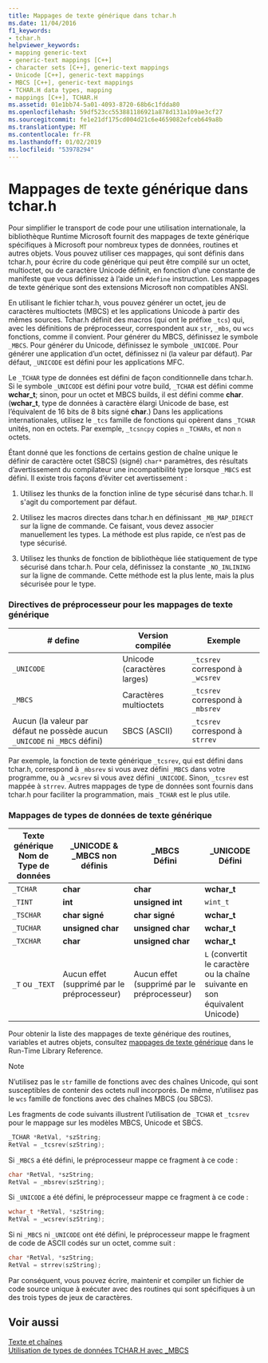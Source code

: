 ```yaml
---
title: Mappages de texte générique dans tchar.h
ms.date: 11/04/2016
f1_keywords:
- tchar.h
helpviewer_keywords:
- mapping generic-text
- generic-text mappings [C++]
- character sets [C++], generic-text mappings
- Unicode [C++], generic-text mappings
- MBCS [C++], generic-text mappings
- TCHAR.H data types, mapping
- mappings [C++], TCHAR.H
ms.assetid: 01e1bb74-5a01-4093-8720-68b6c1fdda80
ms.openlocfilehash: 59df523cc553881186921a878d131a109ae3cf27
ms.sourcegitcommit: fe1e21df175cd004d21c6e4659082efceb649a8b
ms.translationtype: MT
ms.contentlocale: fr-FR
ms.lasthandoff: 01/02/2019
ms.locfileid: "53978294"
---
```

# <a name="generic-text-mappings-in-tcharh"></a>Mappages de texte générique dans tchar.h

Pour simplifier le transport de code pour une utilisation internationale, la bibliothèque Runtime Microsoft fournit des mappages de texte générique spécifiques à Microsoft pour nombreux types de données, routines et autres objets. Vous pouvez utiliser ces mappages, qui sont définis dans tchar.h, pour écrire du code générique qui peut être compilé sur un octet, multioctet, ou de caractère Unicode définit, en fonction d’une constante de manifeste que vous définissez à l’aide un `#define` instruction. Les mappages de texte générique sont des extensions Microsoft non compatibles ANSI.

En utilisant le fichier tchar.h, vous pouvez générer un octet, jeu de caractères multioctets (MBCS) et les applications Unicode à partir des mêmes sources. Tchar.h définit des macros (qui ont le préfixe `_tcs`) qui, avec les définitions de préprocesseur, correspondent aux `str`, `_mbs`, ou `wcs` fonctions, comme il convient. Pour générer du MBCS, définissez le symbole `_MBCS`. Pour générer du Unicode, définissez le symbole `_UNICODE`. Pour générer une application d’un octet, définissez ni (la valeur par défaut). Par défaut, `_UNICODE` est défini pour les applications MFC.

Le `_TCHAR` type de données est défini de façon conditionnelle dans tchar.h. Si le symbole `_UNICODE` est défini pour votre build, `_TCHAR` est défini comme **wchar_t**; sinon, pour un octet et MBCS builds, il est défini comme **char**. (**wchar_t**, type de données à caractère élargi Unicode de base, est l’équivalent de 16 bits de 8 bits signé **char**.) Dans les applications internationales, utilisez le `_tcs` famille de fonctions qui opèrent dans `_TCHAR` unités, non en octets. Par exemple, `_tcsncpy` copies `n` `_TCHARs`, et non `n` octets.

Étant donné que les fonctions de certains gestion de chaîne unique le définir de caractère octet (SBCS) (signé) `char*` paramètres, des résultats d’avertissement du compilateur une incompatibilité type lorsque `_MBCS` est défini. Il existe trois façons d’éviter cet avertissement :

1. Utilisez les thunks de la fonction inline de type sécurisé dans tchar.h. Il s'agit du comportement par défaut.

1. Utilisez les macros directes dans tchar.h en définissant `_MB_MAP_DIRECT` sur la ligne de commande. Ce faisant, vous devez associer manuellement les types. La méthode est plus rapide, ce n’est pas de type sécurisé.

1. Utilisez les thunks de fonction de bibliothèque liée statiquement de type sécurisé dans tchar.h. Pour cela, définissez la constante `_NO_INLINING` sur la ligne de commande. Cette méthode est la plus lente, mais la plus sécurisée pour le type.

### <a name="preprocessor-directives-for-generic-text-mappings"></a>Directives de préprocesseur pour les mappages de texte générique

|# define|Version compilée|Exemple|
|---------------|----------------------|-------------|
|`_UNICODE`|Unicode (caractères larges)|`_tcsrev` correspond à `_wcsrev`|
|`_MBCS`|Caractères multioctets|`_tcsrev` correspond à `_mbsrev`|
|Aucun (la valeur par défaut ne possède aucun `_UNICODE` ni `_MBCS` défini)|SBCS (ASCII)|`_tcsrev` correspond à `strrev`|

Par exemple, la fonction de texte générique `_tcsrev`, qui est défini dans tchar.h, correspond à `_mbsrev` si vous avez défini `_MBCS` dans votre programme, ou à `_wcsrev` si vous avez défini `_UNICODE`. Sinon, `_tcsrev` est mappée à `strrev`. Autres mappages de type de données sont fournis dans tchar.h pour faciliter la programmation, mais `_TCHAR` est le plus utile.

### <a name="generic-text-data-type-mappings"></a>Mappages de types de données de texte générique

|Texte générique<br /> Nom de Type de données|_UNICODE &AMP;<br /> _MBCS non définis|_MBCS<br /> Défini|_UNICODE<br /> Défini|
|--------------------------------------|----------------------------------------|------------------------|---------------------------|
|`_TCHAR`|**char**|**char**|**wchar_t**|
|`_TINT`|**int**|**unsigned int**|`wint_t`|
|`_TSCHAR`|**char signé**|**char signé**|**wchar_t**|
|`_TUCHAR`|**unsigned char**|**unsigned char**|**wchar_t**|
|`_TXCHAR`|**char**|**unsigned char**|**wchar_t**|
|`_T` ou `_TEXT`|Aucun effet (supprimé par le préprocesseur)|Aucun effet (supprimé par le préprocesseur)|`L` (convertit le caractère ou la chaîne suivante en son équivalent Unicode)|

Pour obtenir la liste des mappages de texte générique des routines, variables et autres objets, consultez [mappages de texte générique](../c-runtime-library/generic-text-mappings.md) dans le Run-Time Library Reference.

> [!NOTE]
>  N’utilisez pas le `str` famille de fonctions avec des chaînes Unicode, qui sont susceptibles de contenir des octets null incorporés. De même, n’utilisez pas le `wcs` famille de fonctions avec des chaînes MBCS (ou SBCS).

Les fragments de code suivants illustrent l’utilisation de `_TCHAR` et `_tcsrev` pour le mappage sur les modèles MBCS, Unicode et SBCS.

```cpp
_TCHAR *RetVal, *szString;
RetVal = _tcsrev(szString);
```

Si `_MBCS` a été défini, le préprocesseur mappe ce fragment à ce code :

```cpp
char *RetVal, *szString;
RetVal = _mbsrev(szString);
```

Si `_UNICODE` a été défini, le préprocesseur mappe ce fragment à ce code :

```cpp
wchar_t *RetVal, *szString;
RetVal = _wcsrev(szString);
```

Si ni `_MBCS` ni `_UNICODE` ont été défini, le préprocesseur mappe le fragment de code de ASCII codés sur un octet, comme suit :

```cpp
char *RetVal, *szString;
RetVal = strrev(szString);
```

Par conséquent, vous pouvez écrire, maintenir et compiler un fichier de code source unique à exécuter avec des routines qui sont spécifiques à un des trois types de jeux de caractères.

## <a name="see-also"></a>Voir aussi

[Texte et chaînes](../text/text-and-strings-in-visual-cpp.md)<br/>
[Utilisation de types de données TCHAR.H avec _MBCS](../text/using-tchar-h-data-types-with-mbcs-code.md)
